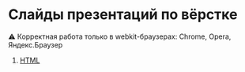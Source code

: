 # Слайды презентаций по вёрстке

:warning: Корректная работа только в webkit-браузерах: Chrome, Opera, Яндекс.Браузер

1. [HTML](https://rawgit.com/urfu-2016/markup-slides/master/01-html/index.html#/)
